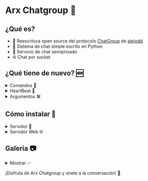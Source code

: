 # Arx Chatgroup 💬

## ¿Qué es?
- 🔄 Reescritura open source del protocolo [ChatGroup](https://github.com/alejodd/ChatGroup) de [alejodd](https://github.com/alejodd)
- 🐍 Sistema de chat simple escrito en Python
- 🔐 Servicio de chat semiprivado
- 🌐 Chat por socket

## ¿Qué tiene de nuevo? 🆕
<details>
  <summary>Comandos 🤖</summary>

  - <code>/kick (Administrador)</code>: Expulsa a un usuario de la sala. Uso: `/kick "usuario"`
  - <code>/nick (Usuario)</code>: Cambia tu usuario. Uso: `/nick "NuevoUsuario"`
  - <code>/op (Administrador)</code>: Agrega permisos de operador a un usuario. Uso: `/op "Usuario"`
  - <code>/deop (Administrador)</code>: Remueve permisos de operador a un usuario. Uso: `/deop "Usuario"`
  - <code>/msg (Usuario)</code>: Envía un mensaje privado a un usuario en la sala. Uso: `/msg "Usuario" "Mensaje"`
  - <code>/mute (Administrador)</code>: Silencia un usuario de forma global. Uso: `/mute "Usuario"`
  - <code>/unmute (Administrador)</code>: Le quita el silencio a un usuario de forma global. Uso: `/unmute "Usuario"`
  - <code>/password (Administrador)</code>: Cambia la contraseña de tu perfil administrador. Uso: `/password "Contraseña"`
</details>
<details>
  <summary>HeartBeat 💓</summary>
  
  - Se encarga de expulsar al usuario cuando su cliente es inválido o cuando se desconecta.
</details>

<details>
  <summary>Argumentos 🛠️</summary>
  <details>
    <summary>Servidor 🔧</summary>
  
  - <code>-P</code>: Establece el puerto de la sala. Uso: `python Server.py -P xxxxx`
  - <code>-A</code>: Lista de administradores, separada por comas, sin espacios. Uso: `python Server.py -A Admin1,Admin2,Admin3...`
  - <code>-H</code>: IP del host del servidor. Uso: `python Server.py -H 0.0.0.0`
   </details>
     <details>
    <summary>Servidor Web 🌐</summary>
  
  - <code>-P</code>: Establece el puerto de la sala a la que se va a conectar. Uso: `python webserver.py -P xxxxx`
  - <code>-H</code>: Establece la IP del host del servidor de la sala a la que se va a conectar. Uso: `python Server.py -H 0.0.0.0`
   </details>
</details>

## Cómo instalar 🚀
<details>
  <summary>Servidor 🔧</summary>

  - No requiere repositorios adicionales.
  - Ejecutar: `python Server.py`
</details>

<details>
  <summary>Servidor Web 🌐</summary>

  - Requiere Uvicorn, NiceGUI y AIOHTTP
  - Ejecutar: `pip install -r requirements.txt`
  - Ejecutar: `python webserver.py`
</details>

## Galeria 📷
<details>
  <summary>Mostrar ✅</summary>
  
  ![AdminChatGroup](https://github.com/BrewTheFox/ArxChatGroup/blob/main/img/240121_11h06m05s_screenshot.png)
  ![LoginChatGroup](https://github.com/BrewTheFox/ArxChatGroup/blob/main/img/240121_11h27m10s_screenshot.png)
  ![InterfazChatGroup](https://github.com/BrewTheFox/ArxChatGroup/blob/main/img/240121_11h27m24s_screenshot.png)
  ![ErrorChatGroup](https://github.com/BrewTheFox/ArxChatGroup/blob/main/img/240121_11h27m42s_screenshot.png)
</details>

¡Disfruta de Arx Chatgroup y únete a la conversación! 🎉.
